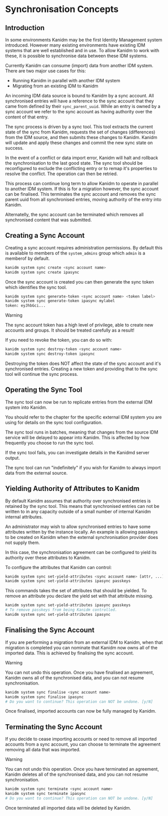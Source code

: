 # Synchronisation Concepts

## Introduction

In some environments Kanidm may be the first Identity Management system introduced. However many
existing environments have existing IDM systems that are well established and in use. To allow
Kanidm to work with these, it is possible to synchronise data between these IDM systems.

Currently Kanidm can consume (import) data from another IDM system. There are two major use cases
for this:

- Running Kanidm in parallel with another IDM system
- Migrating from an existing IDM to Kanidm

An incoming IDM data source is bound to Kanidm by a sync account. All synchronised entries will have
a reference to the sync account that they came from defined by their `sync_parent_uuid`. While an
entry is owned by a sync account we refer to the sync account as having authority over the content
of that entry.

The sync process is driven by a sync tool. This tool extracts the current state of the sync from
Kanidm, requests the set of changes (differences) from the IDM source, and then submits these
changes to Kanidm. Kanidm will update and apply these changes and commit the new sync state on
success.

In the event of a conflict or data import error, Kanidm will halt and rollback the synchronisation
to the last good state. The sync tool should be reconfigured to exclude the conflicting entry or to
remap it's properties to resolve the conflict. The operation can then be retried.

This process can continue long term to allow Kanidm to operate in parallel to another IDM system. If
this is for a migration however, the sync account can be finalised. This terminates the sync account
and removes the sync parent uuid from all synchronised entries, moving authority of the entry into
Kanidm.

Alternatelly, the sync account can be terminated which removes all synchronised content that was
submitted.

## Creating a Sync Account

Creating a sync account requires administration permissions. By default this is available to members
of the `system_admins` group which `admin` is a memberof by default.

```bash
kanidm system sync create <sync account name>
kanidm system sync create ipasync
```

Once the sync account is created you can then generate the sync token which identifies the sync
tool.

```bash
kanidm system sync generate-token <sync account name> <token label>
kanidm system sync generate-token ipasync mylabel
token: eyJhbGci...
```

> [!WARNING]
>
> The sync account token has a high level of privilege, able to create new accounts and groups. It
> should be treated carefully as a result!

If you need to revoke the token, you can do so with:

```bash
kanidm system sync destroy-token <sync account name>
kanidm system sync destroy-token ipasync
```

Destroying the token does NOT affect the state of the sync account and it's synchronised entries.
Creating a new token and providing that to the sync tool will continue the sync process.

## Operating the Sync Tool

The sync tool can now be run to replicate entries from the external IDM system into Kanidm.

You should refer to the chapter for the specific external IDM system you are using for details on
the sync tool configuration.

The sync tool runs in batches, meaning that changes from the source IDM service will be delayed to
appear into Kanidm. This is affected by how frequently you choose to run the sync tool.

If the sync tool fails, you can investigate details in the Kanidmd server output.

The sync tool can run "indefinitely" if you wish for Kanidm to always import data from the external
source.

## Yielding Authority of Attributes to Kanidm

By default Kanidm assumes that authority over synchronised entries is retained by the sync tool.
This means that synchronised entries can not be written to in any capacity outside of a small number
of internal Kanidm internal attributes.

An administrator may wish to allow synchronised entries to have some attributes written by the
instance locally. An example is allowing passkeys to be created on Kanidm when the external
synchronisation provider does not supply them.

In this case, the synchronisation agreement can be configured to yield its authority over these
attributes to Kanidm.

To configure the attributes that Kanidm can control:

```bash
kanidm system sync set-yield-attributes <sync account name> [attr, ...]
kanidm system sync set-yield-attributes ipasync passkeys
```

This commands takes the set of attributes that should be yielded. To remove an attribute you declare
the yield set with that attribute missing.

```bash
kanidm system sync set-yield-attributes ipasync passkeys
# To remove passkeys from being Kanidm controlled.
kanidm system sync set-yield-attributes ipasync
```

## Finalising the Sync Account

If you are performing a migration from an external IDM to Kanidm, when that migration is completed
you can nominate that Kanidm now owns all of the imported data. This is achieved by finalising the
sync account.

> [!WARNING]
>
> You can not undo this operation. Once you have finalised an agreement, Kanidm owns all of the
> synchronised data, and you can not resume synchronisation.

```bash
kanidm system sync finalise <sync account name>
kanidm system sync finalise ipasync
# Do you want to continue? This operation can NOT be undone. [y/N]
```

Once finalised, imported accounts can now be fully managed by Kanidm.

## Terminating the Sync Account

If you decide to cease importing accounts or need to remove all imported accounts from a sync
account, you can choose to terminate the agreement removing all data that was imported.

> [!WARNING]
>
> You can not undo this operation. Once you have terminated an agreement, Kanidm deletes all of the
> synchronised data, and you can not resume synchronisation.

```bash
kanidm system sync terminate <sync account name>
kanidm system sync terminate ipasync
# Do you want to continue? This operation can NOT be undone. [y/N]
```

Once terminated all imported data will be deleted by Kanidm.
